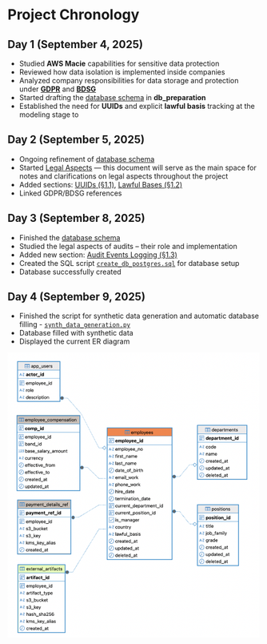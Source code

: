 # Project Chronology


## Day 1 (September 4, 2025)
- Studied **AWS Macie** capabilities for sensitive data protection
- Reviewed how data isolation is implemented inside companies
- Analyzed company responsibilities for data storage and protection under **[GDPR](https://eur-lex.europa.eu/eli/reg/2016/679/oj)** and **[BDSG](https://www.gesetze-im-internet.de/bdsg_2018/)**
- Started drafting the [database schema](synth_data/db_preparation) in **db_preparation**
- Established the need for **UUIDs** and explicit **lawful basis** tracking at the modeling stage to 

## Day 2 (September 5, 2025)
- Ongoing refinement of [database schema](synth_data/db_preparation)
- Started [Legal Aspects](Legal_Aspects.md) — this document will serve as the main space for notes and clarifications on legal aspects throughout the project
- Added sections: [UUIDs (§1.1)](Legal_Aspects.md#11-use-of-universally-unique-identifiers-uuids), [Lawful Bases (§1.2)](Legal_Aspects.md#12-lawful-bases-for-data-processing)
- Linked GDPR/BDSG references


## Day 3 (September 8, 2025)
- Finished the [database schema](synth_data/db_preparation)
- Studied the legal aspects of audits – their role and implementation
- Added new section: [Audit Events Logging (§1.3)](Legal_Aspects.md#13-audit-events-logging)
- Created the SQL script [`create_db_postgres.sql`](synth_data/create_db_postgres.sql) for database setup
- Database successfully created


## Day 4 (September 9, 2025)
- Finished the script for synthetic data generation and automatic database filling - [`synth_data_generation.py`](synth_data/synth_data_generation.py)
- Database filled with synthetic data
- Displayed the current ER diagram

![ER-diagram](pic/dataforge_db.png)